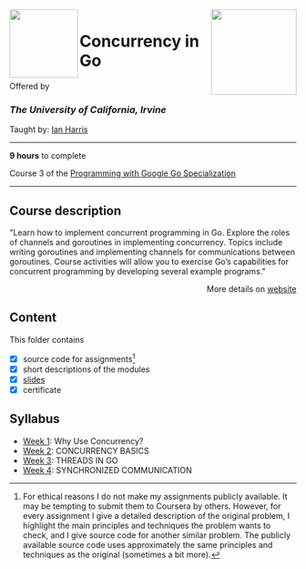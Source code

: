 <a href="https://www.coursera.org/learn/golang-concurrency">
<img src="/img/Concurrency_in_Go_logo.avif" width="150" height="150" align="right">
</a>

<img src="https://upload.wikimedia.org/wikipedia/commons/8/8f/University_of_California%2C_Irvine_logo.svg" width="120" height="120" align="left">

# Concurrency in Go

Offered by 
### *The University of California, Irvine*

Taught by: [Ian Harris](https://www.coursera.org/instructor/ianharris)

---

**9 hours** to complete

Course 3 of the [Programming with Google Go Specialization](../) 

---

## Course description

"Learn how to implement concurrent programming in Go. Explore the roles of channels and goroutines in implementing concurrency. Topics include writing goroutines and implementing channels for communications between goroutines. Course activities will allow you to exercise Go’s capabilities for concurrent programming by developing several example programs."

<p align="right">More details on <a href="https://www.coursera.org/learn/golang-concurrency">website</a></p>

## Content
This folder contains 
- [x] source code for assignments[^1]
- [x] short descriptions of the modules 
- [x] [slides](./Slides) 
- [x] certificate 

## Syllabus
- [Week 1](./Week%201): Why Use Concurrency?
- [Week 2](./Week%202): CONCURRENCY BASICS
- [Week 3](./Week%203): THREADS IN GO
- [Week 4](./Week%204): SYNCHRONIZED COMMUNICATION

[^1]: For ethical reasons I do not make my assignments publicly available. It may be tempting to submit them to Coursera by others. However, for every assignment I give a detailed description of the original problem, I highlight the main principles and techniques the problem wants to check, and I give source code for another similar problem. The publicly available source code uses approximately the same principles and techniques as the original (sometimes a bit more). 

